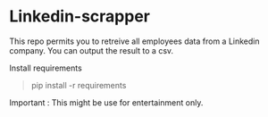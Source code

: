# Linkedin-scrapper
 This repo permits you to retreive all employees data from a Linkedin company.
 You can output the result to a csv.

Install requirements

> pip install -r requirements

Important : This might be use for entertainment only.